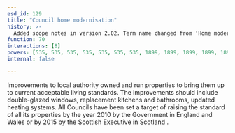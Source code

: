 ```yaml
---
esd_id: 129
title: "Council home modernisation"
history: >-
  Added scope notes in version 2.02. Term name changed from 'Home modernisation - council properties' to 'Housing - council - home modernisation' in version 3.00. Name changed to 'Council home modernisation' in version 4.00.
function: 70
interactions: [8]
powers: [535, 535, 535, 535, 535, 535, 535, 1899, 1899, 1899, 1899, 1899]
internal: false

---
```


Improvements to local authority owned and run properties to bring them up to current acceptable living standards. The improvements should include double-glazed windows, replacement kitchens and bathrooms, updated heating systems. 
All Councils have been set a target of raising the standard of all its properties by the year 2010 by the Government in England and Wales or by 2015 by the Scottish Executive in Scotland .

